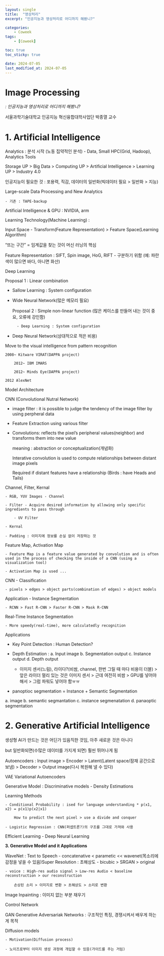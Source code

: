 ```yaml
---
layout: single
title:  "영상처리"
excerpt: "인공지능과 영상처리로 어디까지 해봤니?"

categories:
    - Coweek
tags:
    - [Coweek]

toc: true
toc_sticky: true

date: 2024-07-05
last_modified_at: 2024-07-05
---
```


# Image Processing 

*: 인공지능과 영상처리로 어디까지 해봤니?*

서울과학기술대학교 인공지능 혁신융합대학사업단
박종열 교수



# 1. Artificial Intelligence

Analytics : 분석 시작 (노동 집약적인 분석) - Data, Small HPC(Grid, Hadoop), Analytics Tools

Storage UP > Big Data > Computing UP > Artificial Intelligence > Learning UP > Industry 4.0

인공지능이 필요한 것 : 포용력, 직감, 데이터의 일반화(빅데이터 필요 > 일반화 > 지능)

Large-scale Data Processing and New Analytics

    - 기존 : TAPE-backup

Artificial Intelligence & GPU : NVIDIA, arm

Learning Technology(Machine Learning) : 

Input Space - Transform(Feature Representation) > Feature Space(Learning Algorithm)

“뜨는 구간” = 임계값을 찾는 것이 머신 러닝의 핵심

Feature Representation : SIFT, Spin image, HoG, RIFT - 구분하기 위함 (예: 파란색이 많으면 바다, 아니면 화산)

Deep Learning

Proposal 1 : Linear combination 

- Sallow Learning : System configuration

- Wide Neural Network(많은 메모리 필요)

    Proposal 2 : Simple non-linear function (많은 케이스를 만들어 내는 것이 중요, 오류에 강인함)

        - Deep Learning : System configuration

- Deep Neural Network(상대적으로 적은 비용)

Move to the visual intelligence from pattern recognition

    2008~ Kitware VIRAT(DAPPA project)

        2012~ IBM IMARS

        2012~ Minds Eye(DAPPA project)

    2012 AlexNet

Model Architecture

CNN (Convolutional Nutral Network) 

- image filter : it is possible to judge the tendency of the image filter by using perpheral data

- Feature Extraction using various filter

- Convolutions: reflects the pixel’s peripheral values(neighbor) and transforms them into new value

    meaning : abstraction or conceptualization(개념화)

    Interative convolution is used to compute relationships between distant image pixels

    Required if distant features have a relationship (Birds : have Heads and Tails)

Channel, Filter, Kernal

    - RGB, YUV Images - Channel

    - Filter - Acquire desired information by allowing only specific ingredients to pass through

        - UV Filter

    - Kernal

    - Padding : 이미지에 정보를 손실 없이 저장하는 것

Feature Map, Activation Map

    - Feature Map is a feature value generated by convolution and is often used in the process of checking the inside of a CNN (using a visualization tool)

    - Activation Map is used ...

CNN - Classification

    - pixels > edges > object parts(combination of edges) > object models

Application - Instance Segmentation

    - RCNN > Fast R-CNN > Faster R-CNN > Mask R-CNN

Real-Time Instance Segmentation

    - More speedy(real-time), more calculatedly recognition

Applications 

- Key Point Detection : Human Detection?

- Depth Estimation : a. Input image  b. Segmentation output  c. Instance output  d. Depth output

    - 이미지 센서(느림), 라이다?(비쌈, channel, 한번 그릴 때 마다 비용이 더블) > 앞은 라이더 멀리 있는 것은 이미지 센서 > 근데 여전히 비쌈 > GPU를 넣어야 해서 > 그럼 파워도 넣어야 함ㅠㅠ

- panoptioc segmentation = Instance + Semantic Segmentation 

a. image  b. semantic segmantation c. instance segmenatation  d. panaoptic segmentation


# 2. Generative Artificial Intelligence

생성형 AI가 만드는 것은 어딘가 있음직한 것임, 아주 새로운 것은 아니다

but 일반화되면(수많은 데이터를 가지게 되면) 훨씬 뛰어나게 됨

Autoencoders :
Input image > Encoder > Latent(Latent space/잠재 공간으로 보냄) > Decoder > Output image(다시 복원해 낼 수 있다)

VAE Variational Autoencoders

Generative Model : Discriminative models - Density Estimations

Learning Methods

    - Conditional Probability : ised for language understanding * p(x1, x2) = p(x1)p(x2|x1)

        How to predict the next pixel > use a divide and conquer

    - Logistic Regression : CNN(퍼셉트론?)의 구조를 그대로 가져와 사용

Efficient Learning - Deep Neural Learning


**3. Generative Model and it Applications**

WaveNet : Text to Speech - concatenative < parametic << wavenet(목소리에 감정을 넣을 수 있음)Super Resolution : 초해상도 - bicubic > SRGAN > original

    - voice : High-res audio signal > Low-res Audio < baseline reconstruction > our reconstruction

        손상된 소리 > 이미지로 변환 > 초해상도 > 소리로 변환

Image Inpainting : 이미지 없는 부분 채우기

Control Network

GAN Generative Adversariak Networks : 구조적인 특징, 경쟁시켜서 배우게 하는 게 목적

Diffusion models

    - Motivation(Diffusion process)

    - 노이즈로부터 이미지 생성 과정에 개입할 수 있음(가이드를 주는 거임)